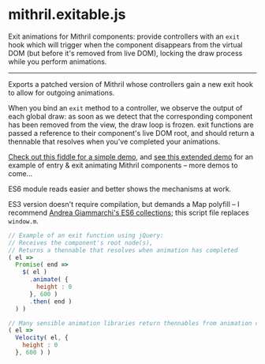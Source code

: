 # mithril.exitable.js

Exit animations for Mithril components: provide controllers with an `exit` hook which will trigger when the component disappears from the virtual DOM (but before it's removed from live DOM), locking the draw process while you perform animations.

***

Exports a patched version of Mithril whose controllers gain a new exit hook to allow for outgoing animations.

When you bind an `exit` method to a controller, we observe the output of each global draw: as soon as we detect that the corresponding component has been removed from the view, the draw loop is frozen. exit functions are passed a reference to their component's live DOM root, and should return a thennable that resolves when you've completed your animations.

[Check out this fiddle for a simple demo](https://jsfiddle.net/barney/5ecr8gnj/1), and [see this extended demo](https://jsfiddle.net/barney/xko3kdaL/2/) for an example of entry & exit animating Mithril components – more demos to come…

ES6 module reads easier and better shows the mechanisms at work.

ES3 version doesn't require compilation, but demands a Map polyfill – I recommend [Andrea Giammarchi's ES6 collections](https://github.com/WebReflection/es6-collections); this script file replaces `window.m`.

```javascript
// Example of an exit function using jQuery:
// Receives the component's root node(s),
// Returns a thennable that resolves when animation has completed 
( el =>
  Promise( end =>
    $( el )
      .animate( {
        height : 0 
      }, 600 )
      .then( end )
  ) )

// Many sensible animation libraries return thennables from animation calls anyway, so actually
( el =>
  Velocity( el, {
    height : 0 
  }, 600 ) )
```

